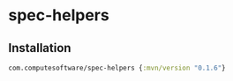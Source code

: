 # spec-helpers

## Installation 

```clojure
com.computesoftware/spec-helpers {:mvn/version "0.1.6"}
```
